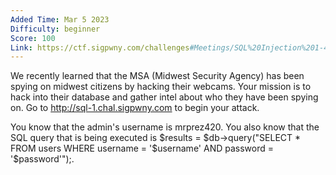 ```yaml
---
Added Time: Mar 5 2023
Difficulty: beginner
Score: 100
Link: https://ctf.sigpwny.com/challenges#Meetings/SQL%20Injection%201-439
---
```

We recently learned that the MSA (Midwest Security Agency) has been spying on midwest citizens by hacking their webcams. Your mission is to hack into their database and gather intel about who they have been spying on. Go to http://sql-1.chal.sigpwny.com to begin your attack.

You know that the admin's username is mrprez420. You also know that the SQL query that is being executed is $results = $db->query("SELECT * FROM users WHERE username = '$username' AND password = '$password'");.
